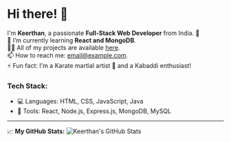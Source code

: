 # Hi there! 👋

I'm **Keerthan**, a passionate **Full-Stack Web Developer** from India. 🚀  
🌱 I’m currently learning **React and MongoDB**.  
👨‍💻 All of my projects are available [here](https://github.com/your-username).  
📫 How to reach me: [email@example.com](mailto:email@example.com).  
⚡ Fun fact: I'm a Karate martial artist 🥋 and a Kabaddi enthusiast!  

### Tech Stack:
- 💻 Languages: HTML, CSS, JavaScript, Java
- 🔧 Tools: React, Node.js, Express.js, MongoDB, MySQL

---

📈 **My GitHub Stats:**
![Keerthan's GitHub Stats](https://github-readme-stats.vercel.app/api?username=your-username&show_icons=true&theme=radical)
